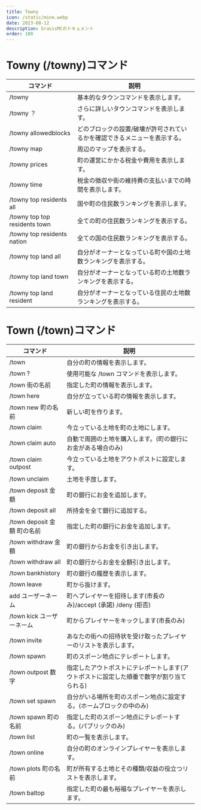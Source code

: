 ```yaml
---
title: Towny
icon: /static/mine.webp
date: 2023-08-12
description: GravisMCのドキュメント
order: 100
---
```

# Towny (/towny)コマンド

コマンド | 説明
---    | ---
/towny | 基本的なタウンコマンドを表示します。
/towny ？| さらに詳しいタウンコマンドを表示します。
/towny allowedblocks | どのブロックの設置/破壊が許可されているかを確認できるメニューを表示する。
/towny map| 周辺のマップを表示する。
/towny prices | 町の運営にかかる税金や費用を表示します。
/towny time | 税金の徴収や街の維持費の支払いまでの時間を表示します。
/towny top residents all | 国や町の住民数ランキングを表示します。
/towny top top residents town | 全ての町の住民数ランキングを表示する。
/towny top residents nation | 全ての国の住民数ランキングを表示する。
/towny top land all | 自分がオーナーとなっている町や国の土地数ランキングを表示する。
/towny top land town | 自分がオーナーとなっている町の土地数ランキングを表示する。
/towny top land resident | 自分がオーナーとなっている住民の土地数ランキングを表示する。

# Town (/town)コマンド

コマンド | 説明
---    | ---
/town| 自分の町の情報を表示します。
/town ? | 使用可能な /town コマンドを表示します。
/town 街の名前 | 指定した町の情報を表示します。
/town here | 自分が立っている町の情報を表示します。
/town new 町の名前 | 新しい町を作ります。
/town claim | 今立っている土地を町の土地にします。
/town claim auto | 自動で周囲の土地を購入します。(町の銀行にお金がある場合のみ)
/town claim outpost | 今立っている土地をアウトポストに設定します。
/town unclaim | 土地を手放します。
/town deposit 金額 | 町の銀行にお金を追加します。
/town deposit all | 所持金を全て銀行に追加する。
/town deposit 金額 町の名前 | 指定した町の銀行にお金を追加します。
/town withdraw 金額 | 町の銀行からお金を引き出します。
/town withdraw all | 町の銀行からお金を全額引き出します。
/town bankhistory | 町の銀行の履歴を表示します。
/town leave | 町から抜けます。
 add ユーザーネーム | 町へプレイヤーを招待します(市長のみ)/accept (承諾) /deny (拒否)
/town kick ユーザーネーム | 町からプレイヤーをキックします(市長のみ)
/town invite | あなたの街への招待状を受け取ったプレイヤーのリストを表示します。
/town spawn | 町のスポーン地点にテレポートします。
/town outpost 数字 | 指定したアウトポストにテレポートします(アウトポストに設定した順番で数字が割り当てられる)
/town set spawn | 自分がいる場所を町のスポーン地点に設定する。(ホームブロックの中のみ)
/town spawn 町の名前 | 指定した町のスポーン地点にテレポートする。(パブリックのみ)
/town list | 町の一覧を表示します。
/town online | 自分の町のオンラインプレイヤーを表示します。
/town plots 町の名前 | 町が所有する土地とその種類/収益の役立つリストを表示します。
/town baltop | 指定した町の最も裕福なプレイヤーを表示します。

